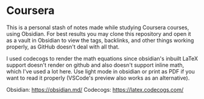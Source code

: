 # Coursera
 This is a personal stash of notes made while studying Coursera courses, using Obsidian. For best results you may clone this repository and open it as a vault in Obsidian to view the tags, backlinks, and other things working properly, as GitHub doesn't deal with all that.

 I used codecogs to render the math equations since obsidian's inbuilt LaTeX support doesn't render on github and also doesn't support inline math, which I've used a lot here. Use light mode in obsidian or print as PDF if you want to read it properly (VSCode's preview also works as an alternative).
 
Obsidian: https://obsidian.md/
Codecogs: https://latex.codecogs.com/